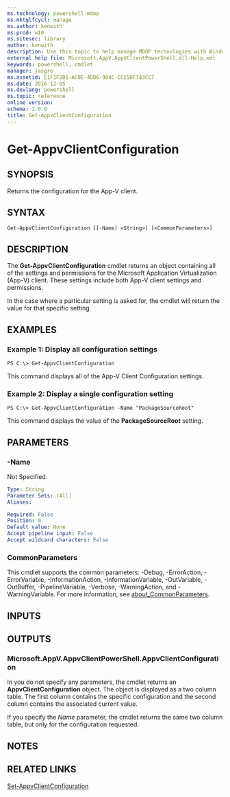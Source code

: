 ```yaml
---
ms.technology: powershell-mdop
ms.mktglfcycl: manage
ms.author: kenwith
ms.prod: w10
ms.sitesec: library
author: kenwith
description: Use this topic to help manage MDOP technologies with Windows PowerShell.
external help file: Microsoft.AppV.AppVClientPowerShell.dll-Help.xml
keywords: powershell, cmdlet
manager: jasgro 
ms.assetid: E1F1F2D1-AC0E-4DB6-904C-CCE50F743CC7
ms.date: 2016-12-05
ms.devlang: powershell
ms.topic: reference
online version: 
schema: 2.0.0
title: Get-AppvClientConfiguration
---
```


# Get-AppvClientConfiguration

## SYNOPSIS
Returns the configuration for the App-V client.

## SYNTAX

```
Get-AppvClientConfiguration [[-Name] <String>] [<CommonParameters>]
```

## DESCRIPTION
The **Get-AppvClientConfiguration** cmdlet returns an object containing all of the settings and permissions for the Microsoft Application Virtualization (App-V) client.
These settings include both App-V client settings and permissions.

In the case where a particular setting is asked for, the cmdlet will return the value for that specific setting.

## EXAMPLES

### Example 1: Display all configuration settings
```
PS C:\> Get-AppvClientConfiguration
```

This command displays all of the App-V Client Configuration settings.

### Example 2: Display a single configuration setting
```
PS C:\> Get-AppvClientConfiguration -Name "PackageSourceRoot"
```

This command displays the value of the **PackageSourceRoot** setting.

## PARAMETERS

### -Name
Not Specified.

```yaml
Type: String
Parameter Sets: (All)
Aliases: 

Required: False
Position: 0
Default value: None
Accept pipeline input: False
Accept wildcard characters: False
```

### CommonParameters
This cmdlet supports the common parameters: -Debug, -ErrorAction, -ErrorVariable, -InformationAction, -InformationVariable, -OutVariable, -OutBuffer, -PipelineVariable, -Verbose, -WarningAction, and -WarningVariable. For more information, see [about_CommonParameters](http://go.microsoft.com/fwlink/?LinkID=113216).

## INPUTS

## OUTPUTS

### Microsoft.AppV.AppvClientPowerShell.AppvClientConfiguration
In you do not specify any parameters, the cmdlet returns an **AppvClientConfiguration** object.
The object is displayed as a two column table.
The first column contains the specific configuration and the second column contains the associated current value.

If you specify the *Name* parameter, the cmdlet returns the same two column table, but only for the configuration requested.

## NOTES

## RELATED LINKS

[Set-AppvClientConfiguration](./Set-AppvClientConfiguration.md)
